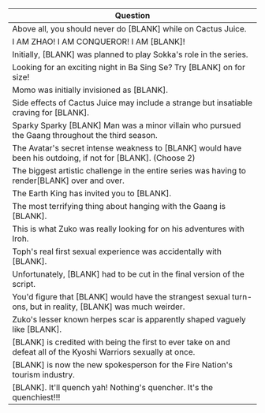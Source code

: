 Question |
--- |
Above all, you should never do [BLANK] while on Cactus Juice. |
I AM ZHAO! I AM CONQUEROR! I AM [BLANK]! |
Initially, [BLANK] was planned to play Sokka's role in the series. |
Looking for an exciting night in Ba Sing Se? Try [BLANK] on for size! |
Momo was initially invisioned as [BLANK]. |
Side effects of Cactus Juice may include a strange but insatiable craving for [BLANK]. |
Sparky Sparky [BLANK] Man was a minor villain who pursued the Gaang throughout the third season. |
The Avatar's secret intense weakness to [BLANK] would have been his outdoing, if not for [BLANK]. (Choose 2) |
The biggest artistic challenge in the entire series was having to render[BLANK] over and over. |
The Earth King has invited you to [BLANK]. |
The most terrifying thing about hanging with the Gaang is [BLANK]. |
This is what Zuko was really looking for on his adventures with Iroh. |
Toph's real first sexual experience was accidentally with [BLANK]. |
Unfortunately, [BLANK] had to be cut in the final version of the script. |
You'd figure that [BLANK] would have the strangest sexual turn-ons, but in reality, [BLANK] was much weirder. |
Zuko's lesser known herpes scar is apparently shaped vaguely like [BLANK]. |
[BLANK] is credited with being the first to ever take on and defeat all of the Kyoshi Warriors sexually at once. |
[BLANK] is now the new spokesperson for the Fire Nation's tourism industry. |
[BLANK]. It'll quench yah! Nothing's quencher. It's the quenchiest!!! |
